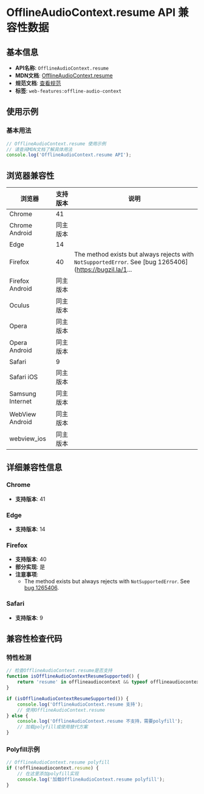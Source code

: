 # OfflineAudioContext.resume API 兼容性数据

## 基本信息

- **API名称**: `OfflineAudioContext.resume`
- **MDN文档**: [OfflineAudioContext.resume](https://developer.mozilla.org/docs/Web/API/OfflineAudioContext/resume)
- **规范文档**: [查看规范](https://webaudio.github.io/web-audio-api/#dom-offlineaudiocontext-resume)
- **标签**: `web-features:offline-audio-context`

## 使用示例

### 基本用法

```javascript
// OfflineAudioContext.resume 使用示例
// 请查阅MDN文档了解具体用法
console.log('OfflineAudioContext.resume API');
```

## 浏览器兼容性

| 浏览器 | 支持版本 | 说明 |
|--------|----------|------|
| Chrome | 41 |  |
| Chrome Android | 同主版本 |  |
| Edge | 14 |  |
| Firefox | 40 | The method exists but always rejects with `NotSupportedError`. See [bug 1265406](https://bugzil.la/1... |
| Firefox Android | 同主版本 |  |
| Oculus | 同主版本 |  |
| Opera | 同主版本 |  |
| Opera Android | 同主版本 |  |
| Safari | 9 |  |
| Safari iOS | 同主版本 |  |
| Samsung Internet | 同主版本 |  |
| WebView Android | 同主版本 |  |
| webview_ios | 同主版本 |  |

## 详细兼容性信息

### Chrome

- **支持版本**: 41

### Edge

- **支持版本**: 14

### Firefox

- **支持版本**: 40
- **部分实现**: 是
- **注意事项**:
  - The method exists but always rejects with `NotSupportedError`. See [bug 1265406](https://bugzil.la/1265406).

### Safari

- **支持版本**: 9

## 兼容性检查代码

### 特性检测

```javascript
// 检查OfflineAudioContext.resume是否支持
function isOfflineAudioContextResumeSupported() {
    return 'resume' in offlineaudiocontext && typeof offlineaudiocontext.resume === 'function';
}

if (isOfflineAudioContextResumeSupported()) {
    console.log('OfflineAudioContext.resume 支持');
    // 使用OfflineAudioContext.resume
} else {
    console.log('OfflineAudioContext.resume 不支持，需要polyfill');
    // 加载polyfill或使用替代方案
}
```

### Polyfill示例

```javascript
// OfflineAudioContext.resume polyfill
if (!offlineaudiocontext.resume) {
    // 在这里添加polyfill实现
    console.log('加载OfflineAudioContext.resume polyfill');
}
```

